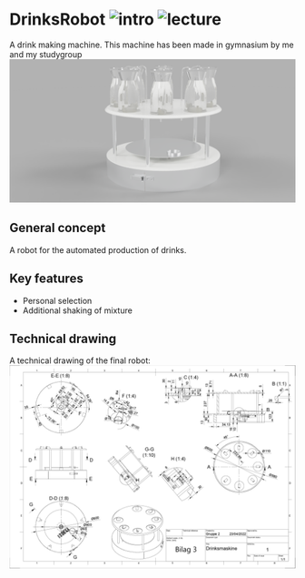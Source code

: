 # DrinksRobot ![intro][intro-image] ![lecture][lecture-image] 
A drink making machine.
This machine has been made in gymnasium by me and my studygroup
![Render](Renderinger/Alkohol_KaruselGoodrendering.png)
## General concept
A robot for the automated production of drinks.

## Key features
* Personal selection
* Additional shaking of mixture

## Technical drawing
A technical drawing of the final robot:
![Teknisktegning](Teknisktegning.png)

[intro-image]: https://img.shields.io/badge/LNG-C++-orange
[lecture-image]: https://img.shields.io/badge/Lecture-Robot_Tech_A-Blue
